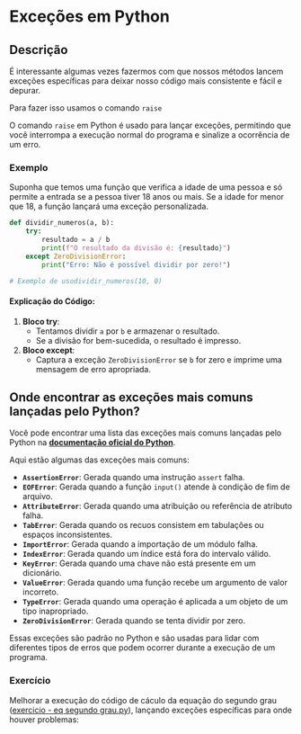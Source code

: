 # Exceções em Python

## Descrição

É interessante algumas vezes fazermos com que nossos métodos lancem exceções específicas para deixar nosso código mais consistente e fácil e depurar.



Para fazer isso usamos o comando `raise`



O comando `raise` em Python é usado para lançar exceções, permitindo que você interrompa a execução normal do programa e sinalize a ocorrência de um erro.



### Exemplo

Suponha que temos uma função que verifica a idade de uma pessoa e só permite a entrada se a pessoa tiver 18 anos ou mais. Se a idade for menor que 18, a função lançará uma exceção personalizada.

```python
def dividir_numeros(a, b):
    try:
        resultado = a / b
        print(f"O resultado da divisão é: {resultado}")
    except ZeroDivisionError:
        print("Erro: Não é possível dividir por zero!")

# Exemplo de usodividir_numeros(10, 0)
```

#### Explicação do Código:

1. **Bloco try**:
    *   Tentamos dividir `a` por `b` e armazenar o resultado.
    *   Se a divisão for bem-sucedida, o resultado é impresso.
2. **Bloco except**:
    *   Captura a exceção `ZeroDivisionError` se `b` for zero e imprime uma mensagem de erro apropriada.



## Onde encontrar as exceções mais comuns lançadas pelo Python?



Você pode encontrar uma lista das exceções mais comuns lançadas 
pelo Python na [**documentação oficial do Python**](https://docs.python.org/pt-br/3/library/exceptions.html?formCode=MG0AV3). 

Aqui estão algumas das exceções mais comuns:

*   **`AssertionError`**: Gerada quando uma instrução `assert` falha.
*   **`EOFError`**: Gerada quando a função `input()` atende à condição de fim de arquivo.
*   **`AttributeError`**: Gerada quando uma atribuição ou referência de atributo falha.
*   **`TabError`**: Gerada quando os recuos consistem em tabulações ou espaços inconsistentes.
*   **`ImportError`**: Gerada quando a importação de um módulo falha.
*   **`IndexError`**: Gerada quando um índice está fora do intervalo válido.
*   **`KeyError`**: Gerada quando uma chave não está presente em um dicionário.
*   **`ValueError`**: Gerada quando uma função recebe um argumento de valor incorreto.
*   **`TypeError`**: Gerada quando uma operação é aplicada a um objeto de um tipo inapropriado.
*   **`ZeroDivisionError`**: Gerada quando se tenta dividir por zero.

Essas exceções são padrão no Python e são usadas para lidar com diferentes tipos de erros que 
podem ocorrer durante a execução de um programa.

### Exercício

Melhorar a execução do código de cáculo da equação do segundo grau 
([exercicio - eq segundo grau.py](../../../Python%20Files/Aula%20001/exercicio%20-%20eq%20segundo%20grau.py)), 
lançando exceções específicas para onde houver problemas: